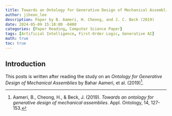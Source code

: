 ```yaml
---
title: Towards an Ontology for Generative Design of Mechanical Assemblies
author: jiheon_lee
description: Paper by B. Aameri, H. Cheong, and J. C. Beck (2019)
date: 2024-05-09 15:10:00 -0400
categories: [Paper Reading, Computer Science Paper]
tags: [Artificial Intelligence, First-Order Logic, Generative AI]
math: true
toc: true
---
```


## Introduction
This posts is written after reading the study on an _Ontology for Generative Design of Mechanical Assemblies_ by Bahar Aameri, et al. (2019)[^r1].



[^r1]: Aameri, B., Cheong, H., & Beck, J. (2019). _Towards an ontology for generative design of mechanical assemblies_. Appl. Ontology, 14, 127-153.